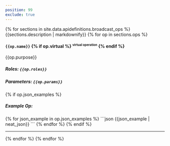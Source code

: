```yaml
---
position: 99
exclude: true
---
```


{% for sections in site.data.apidefinitions.broadcast_ops %}
{{sections.description | markdownify}}
{% for op in sections.ops %}
<h4 id="broadcast_ops_{{ op.name | slug }}">
<code>{{op.name}}</code>
{% if op.virtual %}
<sup><small>virtual operation</small></sup>
{% endif %}
<a href="#broadcast_ops_{{ op.name | slug}}">
<i class="fas fa-link fa-xs"></i></a>
</h4>
{{op.purpose}}
<h5 id="{{ op.name | slug }}-roles">Roles: <code>{{op.roles}}</code></h5>
<h5 id="{{ op.name | slug }}-parameter">Parameters: <code>{{op.params}}</code></h5>
{% if op.json_examples %}
<h5 id="{{ op.name | slug }}-json-examples">Example Op:</h5>
{% for json_example in op.json_examples %}
```json
{{json_example | neat_json}}
```
{% endfor %}
{% endif %}
<hr />
{% endfor %}
{% endfor %}

